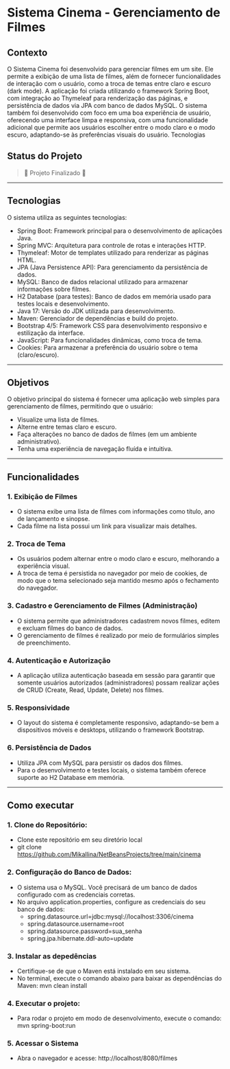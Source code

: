 # Sistema Cinema - Gerenciamento de Filmes

## Contexto

O Sistema Cinema foi desenvolvido para gerenciar filmes em um site. Ele permite a exibição de uma lista de filmes, além de fornecer funcionalidades de interação com o usuário, como a troca de temas entre claro e escuro (dark mode). A aplicação foi criada utilizando o framework Spring Boot, com integração ao Thymeleaf para renderização das páginas, e persistência de dados via JPA com banco de dados MySQL.
O sistema também foi desenvolvido com foco em uma boa experiência de usuário, oferecendo uma interface limpa e responsiva, com uma funcionalidade adicional que permite aos usuários escolher entre o modo claro e o modo escuro, adaptando-se às preferências visuais do usuário.
Tecnologias

## Status do Projeto

> :construction: Projeto Finalizado :construction:


---
## Tecnologias

O sistema utiliza as seguintes tecnologias:

- Spring Boot: Framework principal para o desenvolvimento de aplicações Java.
- Spring MVC: Arquitetura para controle de rotas e interações HTTP.
- Thymeleaf: Motor de templates utilizado para renderizar as páginas HTML.
- JPA (Java Persistence API): Para gerenciamento da persistência de dados.
- MySQL: Banco de dados relacional utilizado para armazenar informações sobre filmes.
- H2 Database (para testes): Banco de dados em memória usado para testes locais e desenvolvimento.
- Java 17: Versão do JDK utilizada para desenvolvimento.
- Maven: Gerenciador de dependências e build do projeto.
- Bootstrap 4/5: Framework CSS para desenvolvimento responsivo e estilização da interface.
- JavaScript: Para funcionalidades dinâmicas, como troca de tema.
- Cookies: Para armazenar a preferência do usuário sobre o tema (claro/escuro).

---

## Objetivos

O objetivo principal do sistema é fornecer uma aplicação web simples para gerenciamento de filmes, permitindo que o usuário:

- Visualize uma lista de filmes.
- Alterne entre temas claro e escuro.
- Faça alterações no banco de dados de filmes (em um ambiente administrativo).
- Tenha uma experiência de navegação fluída e intuitiva.

---
## Funcionalidades

### 1. Exibição de Filmes
- O sistema exibe uma lista de filmes com informações como título, ano de lançamento e sinopse.
- Cada filme na lista possui um link para visualizar mais detalhes.

### 2. Troca de Tema
- Os usuários podem alternar entre o modo claro e escuro, melhorando a experiência visual.
- A troca de tema é persistida no navegador por meio de cookies, de modo que o tema selecionado seja mantido mesmo após o fechamento do navegador.
### 3. Cadastro e Gerenciamento de Filmes (Administração)
- O sistema permite que administradores cadastrem novos filmes, editem e excluam filmes do banco de dados.
- O gerenciamento de filmes é realizado por meio de formulários simples de preenchimento.
### 4. Autenticação e Autorização
- A aplicação utiliza autenticação baseada em sessão para garantir que somente usuários autorizados (administradores) possam realizar ações de CRUD (Create, Read, Update, Delete) nos filmes.
### 5. Responsividade
- O layout do sistema é completamente responsivo, adaptando-se bem a dispositivos móveis e desktops, utilizando o framework Bootstrap.
### 6. Persistência de Dados
- Utiliza JPA com MySQL para persistir os dados dos filmes.
- Para o desenvolvimento e testes locais, o sistema também oferece suporte ao H2 Database em memória.

---
## Como executar

### 1. Clone do Repositório:
- Clone este repositório em seu diretório local
- git clone https://github.com/Mikallina/NetBeansProjects/tree/main/cinema

### 2. Configuração do Banco de Dados:
- O sistema usa o MySQL. Você precisará de um banco de dados configurado com as credenciais corretas.
- No arquivo application.properties, configure as credenciais do seu banco de dados:
    - spring.datasource.url=jdbc:mysql://localhost:3306/cinema
    - spring.datasource.username=root
    - spring.datasource.password=sua_senha
    - spring.jpa.hibernate.ddl-auto=update

### 3. Instalar as depedências
- Certifique-se de que o Maven está instalado em seu sistema.
- No terminal, execute o comando abaixo para baixar as dependências do Maven: mvn clean install

### 4. Executar o projeto:
- Para rodar o projeto em modo de desenvolvimento, execute o comando: mvn spring-boot:run

### 5. Acessar o Sistema
- Abra o navegador e acesse: http://localhost/8080/filmes








